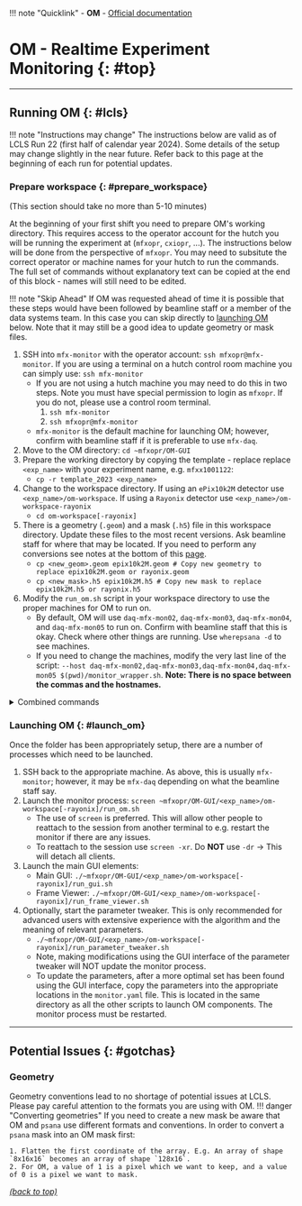 !!! note "Quicklink"
    - **OM** - [Official documentation][1]

# OM - Realtime Experiment Monitoring {: #top}

---
## Running OM {: #lcls}

!!! note "Instructions may change"
    The instructions below are valid as of LCLS Run 22 (first half of calendar year 2024). Some details of the setup may change slightly in the near future. Refer back to this page at the beginning of each run for potential updates.

### Prepare workspace {: #prepare_workspace}

(This section should take no more than 5-10 minutes)

At the beginning of your first shift you need to prepare OM's working directory. This requires access to the operator account for the hutch you will be running the experiment at (`mfxopr`, `cxiopr`, ...). The instructions below will be done from the perspective of `mfxopr`. You may need to subsitute the correct operator or machine names for your hutch to run the commands. The full set of commands without explanatory text can be copied at the end of this block - names will still need to be edited.

!!! note "Skip Ahead"
    If OM was requested ahead of time it is possible that these steps would have been followed by beamline staff or a member of the data systems team. In this case you can skip directly to [launching OM](#launch_om) below. Note that it may still be a good idea to update geometry or mask files.

1. SSH into `mfx-monitor` with the operator account: `ssh mfxopr@mfx-monitor`. If you are using a terminal on a hutch control room machine you can simply use: `ssh mfx-monitor`
    - If you are not using a hutch machine you may need to do this in two steps. Note you must have special permission to login as `mfxopr`. If you do not, please use a control room terminal.
        1. `ssh mfx-monitor`
        2. `ssh mfxopr@mfx-monitor`
    - `mfx-monitor` is the default machine for launching OM; however, confirm with beamline staff if it is preferable to use `mfx-daq`.
2. Move to the OM directory: `cd ~mfxopr/OM-GUI`
3. Prepare the working directory by copying the template - replace replace `<exp_name>` with your experiment name, e.g. `mfxx1001122`:
    - `cp -r template_2023 <exp_name>`
4. Change to the workspace directory. If using an `ePix10k2M` detector use `<exp_name>/om-workspace`. If using a `Rayonix` detector use `<exp_name>/om-workspace-rayonix`
     - `cd om-workspace[-rayonix]`
5. There is a geometry (`.geom`) and a mask (`.h5`) file in this workspace directory. Update these files to the most recent versions. Ask beamline staff for where that may be located. If you need to perform any conversions see notes at the bottom of this [page](#gotchas).
     - `cp <new_geom>.geom epix10k2M.geom # Copy new geometry to replace epix10k2M.geom or rayonix.geom`
     - `cp <new_mask>.h5 epix10k2M.h5 # Copy new mask to replace epix10k2M.h5 or rayonix.h5`
6. Modify the `run_om.sh` script in your workspace directory to use the proper machines for OM to run on.
     - By default, OM will use `daq-mfx-mon02`, `daq-mfx-mon03`, `daq-mfx-mon04`, and `daq-mfx-mon05` to run on. Confirm with beamline staff that this is okay. Check where other things are running. Use `wherepsana -d` to see machines.
     - If you need to change the machines, modify the very last line of the script: `--host daq-mfx-mon02,daq-mfx-mon03,daq-mfx-mon04,daq-mfx-mon05 $(pwd)/monitor_wrapper.sh`. **Note: There is no space between the commas and the hostnames.**

<details>
    <summary> Combined commands </summary>
SSH to appropriate machine as operator

```bash
ssh mfxopr@mfx-monitor # if on control room terminal simply ssh mfx-monitor
# If the above doesn't work, try it in two steps
# ssh mfx-monitor
# ssh mfxopr@mfx-monitor
```

Setup the working directory - example for `rayonix` detector. Fill in `EXPNAME` where appropriate. Ask beamline staff for the locations of geometry files and masks.

```bash
cd ~mfxopr/OM-GUI
EXP_NAME=MYEXP1234 # REPLACE with experiment name
cp -r template_2023 $EXP_NAME
cd om-workspace-rayonix
cp <geom_file_location> rayonix.geom
cp <mask_file_location> rayonix.h5
nano run_om.sh # Double check the last line for appropriate machines.
```
</details>

### Launching OM {: #launch_om}
Once the folder has been appropriately setup, there are a number of processes which need to be launched.

1. SSH back to the appropriate machine. As above, this is usually `mfx-monitor`; however, it may be `mfx-daq` depending on what the beamline staff say.
2. Launch the monitor process: `screen ~mfxopr/OM-GUI/<exp_name>/om-workspace[-rayonix]/run_om.sh`
    - The use of `screen` is preferred. This will allow other people to reattach to the session from another terminal to e.g. restart the monitor if there are any issues.
    - To reattach to the session use `screen -xr`. Do **NOT** use `-dr` -> This will detach all clients.
3. Launch the main GUI elements:
    - Main GUI: `./~mfxopr/OM-GUI/<exp_name>/om-workspace[-rayonix]/run_gui.sh`
    - Frame Viewer: `./~mfxopr/OM-GUI/<exp_name>/om-workspace[-rayonix]/run_frame_viewer.sh`
4. Optionally, start the parameter tweaker. This is only recommended for advanced users with extensive experience with the algorithm and the meaning of relevant parameters.
    - `./~mfxopr/OM-GUI/<exp_name>/om-workspace[-rayonix]/run_parameter_tweaker.sh`
    - Note, making modifications using the GUI interface of the parameter tweaker will NOT update the monitor process.
    - To update the parameters, after a more optimal set has been found using the GUI interface, copy the parameters into the appropriate locations in the `monitor.yaml` file. This is located in the same directory as all the other scripts to launch OM components. The monitor process must be restarted.
---

## Potential Issues {: #gotchas}
### Geometry
Geometry conventions lead to no shortage of potential issues at LCLS. Please pay careful attention to the formats you are using with OM.
!!! danger "Converting geometries"
    If you need to create a new mask be aware that OM and `psana` use different formats and conventions. In order to convert a `psana` mask into an OM mask first:

    1. Flatten the first coordinate of the array. E.g. An array of shape `8x16x16` becomes an array of shape `128x16`.
    2. For OM, a value of 1 is a pixel which we want to keep, and a value of 0 is a pixel we want to mask.

[1]: https://www.ondamonitor.com/html/index.html

[*(back to top)*](#top)
